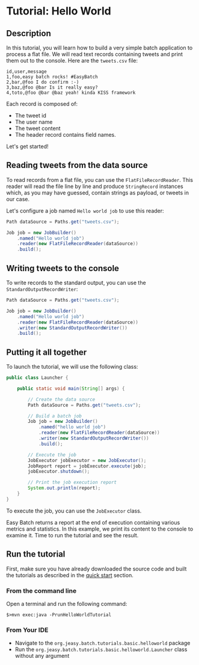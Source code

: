 # Tutorial: Hello World

## Description

In this tutorial, you will learn how to build a very simple batch application to process a flat file.
We will read text records containing tweets and print them out to the console. Here are the `tweets.csv` file:

```
id,user,message
1,foo,easy batch rocks! #EasyBatch
2,bar,@foo I do confirm :-)
3,baz,@foo @bar Is it really easy?
4,toto,@foo @bar @baz yeah! kinda KISS framework
```

Each record is composed of:

* The tweet id
* The user name
* The tweet content
* The header record contains field names.

Let's get started!

## Reading tweets from the data source

To read records from a flat file, you can use the `FlatFileRecordReader`.
This reader will read the file line by line and produce `StringRecord` instances which, as you may have guessed,
 contain strings as payload, or tweets in our case.

Let's configure a job named `Hello world job` to use this reader:

```java
Path dataSource = Paths.get("tweets.csv");

Job job = new JobBuilder()
    .named("Hello world job")
    .reader(new FlatFileRecordReader(dataSource))
    .build();
```

## Writing tweets to the console

To write records to the standard output, you can use the `StandardOutputRecordWriter`:

```java
Path dataSource = Paths.get("tweets.csv");

Job job = new JobBuilder()
    .named("Hello world job")
    .reader(new FlatFileRecordReader(dataSource))
    .writer(new StandardOutputRecordWriter())
    .build();
```

## Putting it all together

To launch the tutorial, we will use the following class:

```java
public class Launcher {

    public static void main(String[] args) {

        // Create the data source
        Path dataSource = Paths.get("tweets.csv");

        // Build a batch job
        Job job = new JobBuilder()
            .named("hello world job")
            .reader(new FlatFileRecordReader(dataSource))
            .writer(new StandardOutputRecordWriter())
            .build();

        // Execute the job
        JobExecutor jobExecutor = new JobExecutor();
        JobReport report = jobExecutor.execute(job);
        jobExecutor.shutdown();

        // Print the job execution report
        System.out.println(report);
    }
}
```

To execute the job, you can use the `JobExecutor` class.

Easy Batch returns a report at the end of execution containing various metrics and statistics.
In this example, we print its content to the console to examine it.
Time to run the tutorial and see the result.

## Run the tutorial

First, make sure you have already downloaded the source code and built the tutorials
as described in the [quick start](https://github.com/j-easy/easy-batch/tree/master/easy-batch-tutorials#quick-start) section.

### From the command line

Open a terminal and run the following command:

```
$>mvn exec:java -PrunHelloWorldTutorial
```

### From Your IDE

* Navigate to the `org.jeasy.batch.tutorials.basic.helloworld` package
* Run the `org.jeasy.batch.tutorials.basic.helloworld.Launcher` class without any argument
